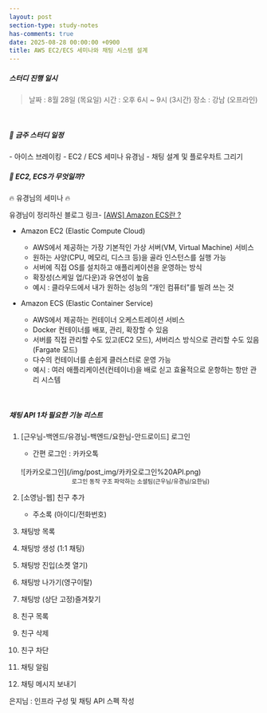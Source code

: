 ```yaml
---
layout: post
section-type: study-notes
has-comments: true
date: 2025-08-28 00:00:00 +0900
title: AWS EC2/ECS 세미나와 채팅 시스템 설계
---
```


<h5> 스터디 진행 일시</h5>
<blockquote>날짜 : 8월 28일 (목요일)    
시간 : 오후 6시 ~ 9시 (3시간)   
장소 : 강남 (오프라인)
</blockquote>

<br>

<h5> 🔧 금주 스터디 일정 </h5>
- 아이스 브레이킹
- EC2 / ECS 세미나 유경님
- 채팅 설계 및 플로우차트 그리기

<br>  

<h5> 🐥 EC2, ECS가 무엇일까? </h5>
🔥 유경님의 세미나 🔥

유경님이 정리하신 블로그 링크- [[AWS] Amazon ECS란 ?](https://co-meow.tistory.com/entry/AWS-Amazon-ECS%EB%9E%80)
* Amazon EC2 (Elastic Compute Cloud)
    * AWS에서 제공하는 가장 기본적인 가상 서버(VM, Virtual Machine) 서비스
    * 원하는 사양(CPU, 메모리, 디스크 등)을 골라 인스턴스를 실행 가능
    * 서버에 직접 OS를 설치하고 애플리케이션을 운영하는 방식
    * 확장성(스케일 업/다운)과 유연성이 높음
    * 예시 : 클라우드에서 내가 원하는 성능의 “개인 컴퓨터”를 빌려 쓰는 것

* Amazon ECS (Elastic Container Service)
    * AWS에서 제공하는 컨테이너 오케스트레이션 서비스
    * Docker 컨테이너를 배포, 관리, 확장할 수 있음
    * 서버를 직접 관리할 수도 있고(EC2 모드), 서버리스 방식으로 관리할 수도 있음(Fargate 모드)
    * 다수의 컨테이너를 손쉽게 클러스터로 운영 가능
    * 예시 : 여러 애플리케이션(컨테이너)을 배로 싣고 효율적으로 운항하는 항만 관리 시스템


<br>  

<h5> 채팅 API 1차 필요한 기능 리스트 </h5>

1. [근우님-백엔드/유경님-백엔드/요한님-안드로이드] 로그인 
    - 간편 로그인 : 카카오톡  
    
    <br>
    ![카카오로그인](/img/post_img/카카오로그인%20API.png)
    <br>
    <small><center> 로그인 동작 구조 파악하는 소셜팀(근우님/유경님/요한님)</center></small>


2. [소영님-웹] 친구 추가
    - 주소록 (아이디/전화번호)
3. 채팅방 목록
4. 채팅방 생성 (1:1 채팅)
5. 채팅방 진입(소켓 열기)
6. 채팅방 나가기(영구이탈)
7. 채팅방 (상단 고정)즐겨찾기
8. 친구 목록
9. 친구 삭제
10. 친구 차단
11. 채팅 알림
12. 채팅 메시지 보내기

은지님 : 인프라 구성 및 채팅 API 스펙 작성 
